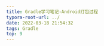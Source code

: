```yaml
---
title: Gradle学习笔记-Android打包过程
typora-root-url: ../
date: 2022-03-18 21:54:32
tags: Gradle
top: 9
---
```

